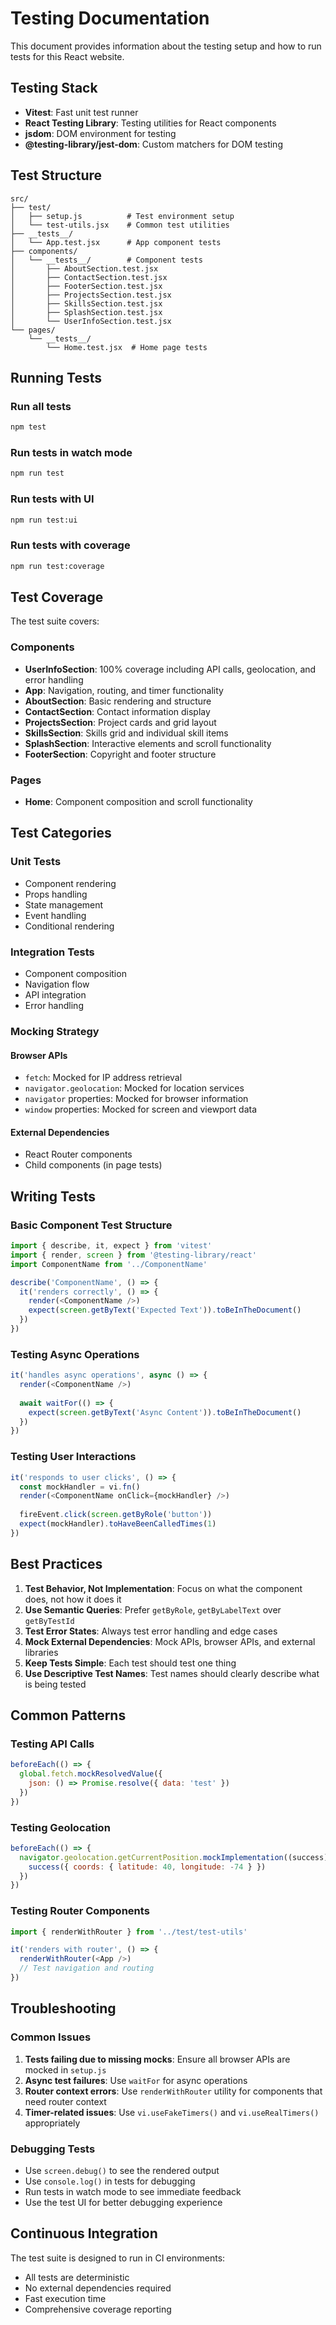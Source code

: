 # Testing Documentation

This document provides information about the testing setup and how to run tests for this React website.

## Testing Stack

- **Vitest**: Fast unit test runner
- **React Testing Library**: Testing utilities for React components
- **jsdom**: DOM environment for testing
- **@testing-library/jest-dom**: Custom matchers for DOM testing

## Test Structure

```
src/
├── test/
│   ├── setup.js          # Test environment setup
│   └── test-utils.jsx    # Common test utilities
├── __tests__/
│   └── App.test.jsx      # App component tests
├── components/
│   └── __tests__/        # Component tests
│       ├── AboutSection.test.jsx
│       ├── ContactSection.test.jsx
│       ├── FooterSection.test.jsx
│       ├── ProjectsSection.test.jsx
│       ├── SkillsSection.test.jsx
│       ├── SplashSection.test.jsx
│       └── UserInfoSection.test.jsx
└── pages/
    └── __tests__/
        └── Home.test.jsx  # Home page tests
```

## Running Tests

### Run all tests
```bash
npm test
```

### Run tests in watch mode
```bash
npm run test
```

### Run tests with UI
```bash
npm run test:ui
```

### Run tests with coverage
```bash
npm run test:coverage
```

## Test Coverage

The test suite covers:

### Components
- **UserInfoSection**: 100% coverage including API calls, geolocation, and error handling
- **App**: Navigation, routing, and timer functionality
- **AboutSection**: Basic rendering and structure
- **ContactSection**: Contact information display
- **ProjectsSection**: Project cards and grid layout
- **SkillsSection**: Skills grid and individual skill items
- **SplashSection**: Interactive elements and scroll functionality
- **FooterSection**: Copyright and footer structure

### Pages
- **Home**: Component composition and scroll functionality

## Test Categories

### Unit Tests
- Component rendering
- Props handling
- State management
- Event handling
- Conditional rendering

### Integration Tests
- Component composition
- Navigation flow
- API integration
- Error handling

### Mocking Strategy

#### Browser APIs
- `fetch`: Mocked for IP address retrieval
- `navigator.geolocation`: Mocked for location services
- `navigator` properties: Mocked for browser information
- `window` properties: Mocked for screen and viewport data

#### External Dependencies
- React Router components
- Child components (in page tests)

## Writing Tests

### Basic Component Test Structure
```javascript
import { describe, it, expect } from 'vitest'
import { render, screen } from '@testing-library/react'
import ComponentName from '../ComponentName'

describe('ComponentName', () => {
  it('renders correctly', () => {
    render(<ComponentName />)
    expect(screen.getByText('Expected Text')).toBeInTheDocument()
  })
})
```

### Testing Async Operations
```javascript
it('handles async operations', async () => {
  render(<ComponentName />)
  
  await waitFor(() => {
    expect(screen.getByText('Async Content')).toBeInTheDocument()
  })
})
```

### Testing User Interactions
```javascript
it('responds to user clicks', () => {
  const mockHandler = vi.fn()
  render(<ComponentName onClick={mockHandler} />)
  
  fireEvent.click(screen.getByRole('button'))
  expect(mockHandler).toHaveBeenCalledTimes(1)
})
```

## Best Practices

1. **Test Behavior, Not Implementation**: Focus on what the component does, not how it does it
2. **Use Semantic Queries**: Prefer `getByRole`, `getByLabelText` over `getByTestId`
3. **Test Error States**: Always test error handling and edge cases
4. **Mock External Dependencies**: Mock APIs, browser APIs, and external libraries
5. **Keep Tests Simple**: Each test should test one thing
6. **Use Descriptive Test Names**: Test names should clearly describe what is being tested

## Common Patterns

### Testing API Calls
```javascript
beforeEach(() => {
  global.fetch.mockResolvedValue({
    json: () => Promise.resolve({ data: 'test' })
  })
})
```

### Testing Geolocation
```javascript
beforeEach(() => {
  navigator.geolocation.getCurrentPosition.mockImplementation((success) => {
    success({ coords: { latitude: 40, longitude: -74 } })
  })
})
```

### Testing Router Components
```javascript
import { renderWithRouter } from '../test/test-utils'

it('renders with router', () => {
  renderWithRouter(<App />)
  // Test navigation and routing
})
```

## Troubleshooting

### Common Issues

1. **Tests failing due to missing mocks**: Ensure all browser APIs are mocked in `setup.js`
2. **Async test failures**: Use `waitFor` for async operations
3. **Router context errors**: Use `renderWithRouter` utility for components that need router context
4. **Timer-related issues**: Use `vi.useFakeTimers()` and `vi.useRealTimers()` appropriately

### Debugging Tests

- Use `screen.debug()` to see the rendered output
- Use `console.log()` in tests for debugging
- Run tests in watch mode to see immediate feedback
- Use the test UI for better debugging experience

## Continuous Integration

The test suite is designed to run in CI environments:
- All tests are deterministic
- No external dependencies required
- Fast execution time
- Comprehensive coverage reporting

